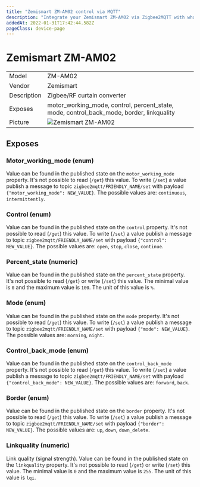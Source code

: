 ```yaml
---
title: "Zemismart ZM-AM02 control via MQTT"
description: "Integrate your Zemismart ZM-AM02 via Zigbee2MQTT with whatever smart home infrastructure you are using without the vendors bridge or gateway."
addedAt: 2022-01-31T17:42:44.582Z
pageClass: device-page
---
```


<!-- !!!! -->
<!-- ATTENTION: This file is auto-generated through docgen! -->
<!-- You can only edit the "Notes"-Section between the two comment lines "Notes BEGIN" and "Notes END". -->
<!-- Do not use h1 or h2 heading within "## Notes"-Section. -->
<!-- !!!! -->

# Zemismart ZM-AM02

|     |     |
|-----|-----|
| Model | ZM-AM02  |
| Vendor  | Zemismart  |
| Description | Zigbee/RF curtain converter |
| Exposes | motor_working_mode, control, percent_state, mode, control_back_mode, border, linkquality |
| Picture | ![Zemismart ZM-AM02](https://www.zigbee2mqtt.io/images/devices/ZM-AM02.jpg) |


<!-- Notes BEGIN: You can edit here. Add "## Notes" headline if not already present. -->


<!-- Notes END: Do not edit below this line -->



## Exposes

### Motor_working_mode (enum)
Value can be found in the published state on the `motor_working_mode` property.
It's not possible to read (`/get`) this value.
To write (`/set`) a value publish a message to topic `zigbee2mqtt/FRIENDLY_NAME/set` with payload `{"motor_working_mode": NEW_VALUE}`.
The possible values are: `continuous`, `intermittently`.

### Control (enum)
Value can be found in the published state on the `control` property.
It's not possible to read (`/get`) this value.
To write (`/set`) a value publish a message to topic `zigbee2mqtt/FRIENDLY_NAME/set` with payload `{"control": NEW_VALUE}`.
The possible values are: `open`, `stop`, `close`, `continue`.

### Percent_state (numeric)
Value can be found in the published state on the `percent_state` property.
It's not possible to read (`/get`) or write (`/set`) this value.
The minimal value is `0` and the maximum value is `100`.
The unit of this value is `%`.

### Mode (enum)
Value can be found in the published state on the `mode` property.
It's not possible to read (`/get`) this value.
To write (`/set`) a value publish a message to topic `zigbee2mqtt/FRIENDLY_NAME/set` with payload `{"mode": NEW_VALUE}`.
The possible values are: `morning`, `night`.

### Control_back_mode (enum)
Value can be found in the published state on the `control_back_mode` property.
It's not possible to read (`/get`) this value.
To write (`/set`) a value publish a message to topic `zigbee2mqtt/FRIENDLY_NAME/set` with payload `{"control_back_mode": NEW_VALUE}`.
The possible values are: `forward`, `back`.

### Border (enum)
Value can be found in the published state on the `border` property.
It's not possible to read (`/get`) this value.
To write (`/set`) a value publish a message to topic `zigbee2mqtt/FRIENDLY_NAME/set` with payload `{"border": NEW_VALUE}`.
The possible values are: `up`, `down`, `down_delete`.

### Linkquality (numeric)
Link quality (signal strength).
Value can be found in the published state on the `linkquality` property.
It's not possible to read (`/get`) or write (`/set`) this value.
The minimal value is `0` and the maximum value is `255`.
The unit of this value is `lqi`.

